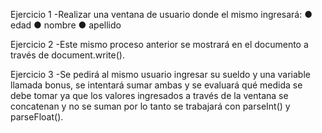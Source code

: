 Ejercicio 1 
-Realizar una ventana de usuario donde el mismo
ingresará:
● edad
● nombre
● apellido

Ejercicio 2
-Este mismo proceso anterior se mostrará en el
documento a través de document.write().

Ejercicio 3
-Se pedirá al mismo usuario ingresar su sueldo
y una variable llamada bonus, se intentará sumar
ambas y se evaluará qué medida se debe tomar
ya que los valores ingresados a través de la
ventana se concatenan y no se suman por lo
tanto se trabajará con parseInt() y parseFloat().
